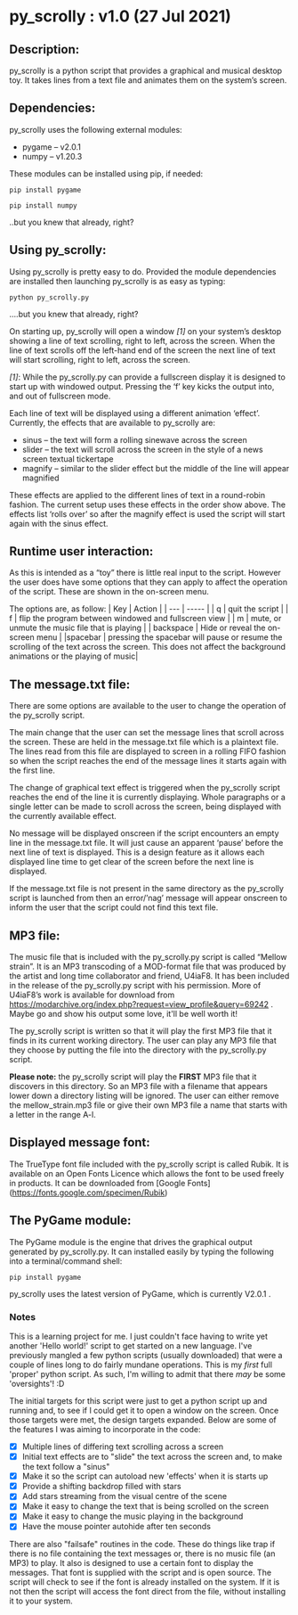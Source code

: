 # py_scrolly : v1.0 (27 Jul 2021)

## Description:

py_scrolly is a python script that provides a graphical and musical desktop toy. It takes lines from a text file and animates them on the system’s screen.

## Dependencies:

py_scrolly uses the following external modules:
- pygame – v2.0.1
- numpy – v1.20.3

These modules can be installed using pip, if needed:

`pip install pygame`

`pip install numpy`

..but you knew that already, right?

## Using py_scrolly:

Using py_scrolly is pretty easy to do. Provided the module dependencies are installed then launching py_scrolly is as easy as typing:

`python py_scrolly.py`

….but you knew that already, right?

On starting up, py_scrolly will open a window *[1]* on your system’s desktop showing a line of text scrolling, right to left, across the screen. When the line of text scrolls off the left-hand end of the screen the next line of text will start scrolling, right to left, across the screen.

*[1]*: While the py_scrolly.py can provide a fullscreen display it is designed to start up with windowed output. Pressing the ‘f’ key kicks the output into, and out of fullscreen mode.

Each line of text will be displayed using a different animation ‘effect’. Currently, the effects that are available to py_scrolly are:

- sinus – the text will form a rolling sinewave across the screen
- slider – the text will scroll across the screen in the style of a news screen textual tickertape
- magnify – similar to the slider effect but the middle of the line will appear magnified

These effects are applied to the different lines of text in a round-robin fashion. The current setup uses these effects in the order show above. The effects list ‘rolls over’ so after the magnify effect is used the script will start again with the sinus effect.

## Runtime user interaction:

As this is intended as a “toy” there is little real input to the script. However the user does have some options that they can apply to affect the operation of the script. These are shown in the on-screen menu.

The options are, as follow:
| Key | Action |
| --- | ----- |
| q | quit the script |
| f | flip the program between windowed and fullscreen view |
| m | mute, or unmute the music file that is playing |
| backspace | Hide or reveal the on-screen menu |
|spacebar | pressing the spacebar will pause or resume the scrolling of the text across the screen. This does not affect the background animations or the playing of music|

## The message.txt file:

There are some options are available to the user to change the operation of the py_scrolly script.

The main change that the user can set the message lines that scroll across the screen. These are held in the message.txt file which is a plaintext file. The lines read from this file are displayed to screen in a rolling FIFO fashion so when the script reaches the end of the message lines it starts again with the first line.

The change of graphical text effect is triggered when the py_scrolly script reaches the end of the line it is currently displaying. Whole paragraphs or a single letter can be made to scroll across the screen, being displayed with the currently available effect.

No message will be displayed onscreen if the script encounters an empty line in the message.txt file. It will just cause an apparent ‘pause’ before the next line of text is displayed. This is a design feature as it allows each displayed line time to get clear of the screen before the next line is displayed.

If the message.txt file is not present in the same directory as the py_scrolly script is launched from then an error/’nag’ message will appear onscreen to inform the user that the script could not find this text file.

## MP3 file:

The music file that is included with the py_scrolly.py script is called “Mellow strain”. It is an MP3  transcoding of a MOD-format file that was produced by the artist and long time collaborator and friend, U4iaF8. It has been included in the release of the py_scrolly.py script with his permission. More of U4iaF8’s work is available for download from https://modarchive.org/index.php?request=view_profile&query=69242 . Maybe go and show his output some love, it'll be well worth it!

The py_scrolly script is written so that it will play the first MP3 file that it finds in its current working directory. The user can play any MP3 file that they choose by putting the file into the directory with the py_scrolly.py script.

**Please note:** the py_scrolly script will play the **FIRST** MP3 file that it discovers in this directory. So an MP3 file with a filename that appears lower down a directory listing will be ignored. The user can either remove the mellow_strain.mp3 file or give their own MP3 file a name that starts with a letter in the range A-l.

## Displayed message font:

The TrueType font file included with the py_scrolly script is called Rubik. It is available on an Open Fonts Licence which allows the font to be used freely in products. It can be downloaded from [Google Fonts] (https://fonts.google.com/specimen/Rubik)

## The PyGame module:

The PyGame module is the engine that drives the graphical output generated by py_scrolly.py. It can installed easily by typing the following into a terminal/command shell:

`pip install pygame`

py_scrolly uses the latest version of PyGame, which is currently V2.0.1 . 


### Notes
This is a learning project for me. I just couldn't face having to write yet another 'Hello world!' script to get started on a new language. I've previously mangled a few python scripts (usually downloaded) that were a couple of lines long to do fairly mundane operations. This is my *first* full 'proper' python script. As such, I'm willing to admit that there *may* be some 'oversights'! :D

The initial targets for this script were just to get a python script up and running and, to see if I could get it to open a window on the screen. Once those targets were met, the design targets expanded. Below are some of the features I was aiming to incorporate in the code:

- [x] Multiple lines of differing text scrolling across a screen
- [x] Initial text effects are to "slide" the text across the screen and, to make the text follow a "sinus"
- [x] Make it so the script can autoload new 'effects' when it is starts up
- [x] Provide a shifting backdrop filled with stars
- [x] Add stars streaming from the visual centre of the scene
- [x] Make it easy to change the text that is being scrolled on the screen
- [x] Make it easy to change the music playing in the background
- [x] Have the mouse pointer autohide after ten seconds

There are also "failsafe" routines in the code. These do things like trap if there is no file containing the text messages or, there is no music file (an MP3) to play. It also is designed to use a certain font to display the messages. That font is supplied with the script and is open source. The script will check to see if the font is  already installed on the system. If it is not then the script will access the font direct from the file, without installing it to your system.
